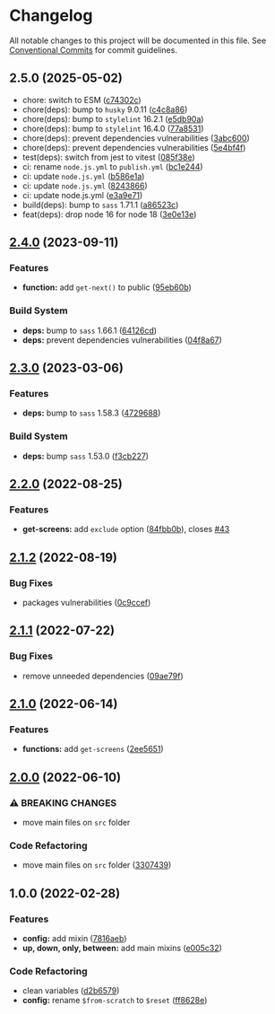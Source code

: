 # Changelog

All notable changes to this project will be documented in this file. See [Conventional Commits](https://conventionalcommits.org) for commit guidelines.

## 2.5.0 (2025-05-02)

* chore: switch to ESM ([c74302c](https://github.com/unsass/breakpoint/commit/c74302c))
* chore(deps): bump to `husky` 9.0.11 ([c4c8a86](https://github.com/unsass/breakpoint/commit/c4c8a86))
* chore(deps): bump to `stylelint` 16.2.1 ([e5db90a](https://github.com/unsass/breakpoint/commit/e5db90a))
* chore(deps): bump to `stylelint` 16.4.0 ([77a8531](https://github.com/unsass/breakpoint/commit/77a8531))
* chore(deps): prevent dependencies vulnerabilities ([3abc600](https://github.com/unsass/breakpoint/commit/3abc600))
* chore(deps): prevent dependencies vulnerabilities ([5e4bf4f](https://github.com/unsass/breakpoint/commit/5e4bf4f))
* test(deps): switch from jest to vitest ([085f38e](https://github.com/unsass/breakpoint/commit/085f38e))
* ci: rename `node.js.yml` to `publish.yml` ([bc1e244](https://github.com/unsass/breakpoint/commit/bc1e244))
* ci: update `node.js.yml` ([b586e1a](https://github.com/unsass/breakpoint/commit/b586e1a))
* ci: update `node.js.yml` ([8243866](https://github.com/unsass/breakpoint/commit/8243866))
* ci: update node.js.yml ([e3a9e71](https://github.com/unsass/breakpoint/commit/e3a9e71))
* build(deps): bump to `sass` 1.71.1 ([a86523c](https://github.com/unsass/breakpoint/commit/a86523c))
* feat(deps): drop node 16 for node 18 ([3e0e13e](https://github.com/unsass/breakpoint/commit/3e0e13e))

## [2.4.0](https://github.com/unsass/breakpoint/compare/v2.3.0...v2.4.0) (2023-09-11)


### Features

* **function:** add `get-next()` to public ([95eb60b](https://github.com/unsass/breakpoint/commit/95eb60baad56668132478f57c0750f8d2ac3cafa))


### Build System

* **deps:** bump to `sass` 1.66.1 ([64126cd](https://github.com/unsass/breakpoint/commit/64126cdba032ad8cb1f256a11319c4bb3e9853e6))
* **deps:** prevent dependencies vulnerabilities ([04f8a67](https://github.com/unsass/breakpoint/commit/04f8a67c503ba2690afac850bfbd3a3bfdf0c54d))

## [2.3.0](https://github.com/unsass/breakpoint/compare/v2.2.0...v2.3.0) (2023-03-06)


### Features

* **deps:** bump to `sass` 1.58.3 ([4729688](https://github.com/unsass/breakpoint/commit/47296884d8941eec9955770960fdd6ad959bc66b))


### Build System

* **deps:** bump `sass` 1.53.0 ([f3cb227](https://github.com/unsass/breakpoint/commit/f3cb2274f5637cf41d09fb52a50f6cd7ce036b64))

## [2.2.0](https://github.com/unsass/breakpoint/compare/v2.1.2...v2.2.0) (2022-08-25)


### Features

* **get-screens:** add `exclude` option ([84fbb0b](https://github.com/unsass/breakpoint/commit/84fbb0bacef95b4e06f2c2eb73b73a75faa44db9)), closes [#43](https://github.com/unsass/breakpoint/issues/43)

## [2.1.2](https://github.com/unsass/breakpoint/compare/v2.1.1...v2.1.2) (2022-08-19)


### Bug Fixes

* packages vulnerabilities ([0c9ccef](https://github.com/unsass/breakpoint/commit/0c9ccef96576a31d57ea9af0ac4365a2e886c854))

## [2.1.1](https://github.com/unsass/breakpoint/compare/v2.1.0...v2.1.1) (2022-07-22)


### Bug Fixes

* remove unneeded dependencies ([09ae79f](https://github.com/unsass/breakpoint/commit/09ae79f3d8c59544e3d67fb27f2a3b37b90525ee))

## [2.1.0](https://github.com/unsass/breakpoint/compare/v2.0.0...v2.1.0) (2022-06-14)


### Features

* **functions:** add `get-screens` ([2ee5651](https://github.com/unsass/breakpoint/commit/2ee565137a31c5c25df2bf342434b498156df712))

## [2.0.0](https://github.com/unsass/breakpoint/compare/v1.0.0...v2.0.0) (2022-06-10)


### ⚠ BREAKING CHANGES

* move main files on `src` folder

### Code Refactoring

* move main files on `src` folder ([3307439](https://github.com/unsass/breakpoint/commit/3307439cb7fb7b6d4a67b32eabcbff19c604ccb6))

## 1.0.0 (2022-02-28)


### Features

* **config:** add mixin ([7816aeb](https://github.com/unsass/breakpoint/commit/7816aeb4f4dc16c10eec64f192ca4875aa0a3bd6))
* **up, down, only, between:** add main mixins ([e005c32](https://github.com/unsass/breakpoint/commit/e005c32a300ecf8185335dc03d199bd4265a5b50))


### Code Refactoring

* clean variables ([d2b6579](https://github.com/unsass/breakpoint/commit/d2b6579d8c7482dceded8230cbc6d64f44dd2d41))
* **config:** rename `$from-scratch` to `$reset` ([ff8628e](https://github.com/unsass/breakpoint/commit/ff8628ef5169f9a87cd73db199e919b7b81d3efc))

